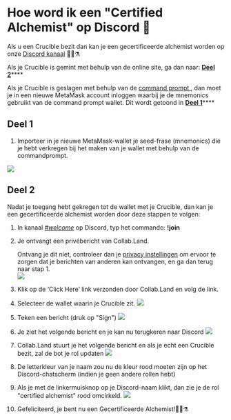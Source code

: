 # Hoe word ik een "Certified Alchemist" op Discord 💬

Als u een Crucible bezit dan kan je een gecertificeerde alchemist worden op onze [Discord kanaal](https://discord.com/invite/qWQQMMKjKe) 🧙‍♂️⚗

Als je Crucible is gemint met behulp van de online site, ga dan naar: [**Deel 2**](how-to-become-a-certified-alchemist-on-discord.md#part-2)\*\*\*\*

Als je Crucible is geslagen met behulp van de [command prompt ](https://github.com/alchemistcoin/alchemist), dan moet je in een nieuwe MetaMask account inloggen waarbij je de mnemonics gebruikt van de command prompt wallet. Dit wordt getoond in [**Deel 1**](how-to-become-a-certified-alchemist-on-discord.md#part-1)\*\*\*\*

## **Deel 1**

1. Importeer in je nieuwe MetaMask-wallet je seed-frase \(mnemonics\) die je hebt verkregen bij het maken van je wallet met behulp van de commandprompt.

![](https://i.imgur.com/4RxfjZs.png)

## **Deel 2**

Nadat je toegang hebt gekregen tot de wallet met je Crucible, dan kan je een gecertificeerde alchemist worden door deze stappen te volgen:

1. In kanaal [_\#welcome_](http://discord.alchemist.wtf) op Discord, typ het commando: **!join**
2. Je ontvangt een privébericht van Collab.Land.

   Ontvang je dit niet, controleer dan je [privacy instellingen](https://support.discord.com/hc/en-us/articles/217916488-Blocking-Privacy-Settings-) om ervoor te zorgen dat je berichten van anderen kan ontvangen, en ga dan terug naar stap 1.  
   ![](https://i.imgur.com/2UvO1ZL.png)

3. Klik op de ‘Click Here’ link verzonden door Collab.Land en volg de link.
4. Selecteer de wallet waarin je Crucible zit. ![](https://i.imgur.com/y4bXisJ.png)
5. Teken een bericht \(druk op "Sign"\) ![](https://i.imgur.com/nF29cFo.png)
6. Je ziet het volgende bericht en je kan nu terugkeren naar Discord ![](https://i.imgur.com/WVIelT9.png)
7. Collab.Land stuurt je het volgende bericht en als je echt een Crucible bezit, zal de bot je rol updaten ![](https://i.imgur.com/1UMmipM.png)
8. De letterkleur van je naam zou nu de kleur rood moeten zijn op het Discord-chatscherm \(indien je geen andere rollen hebt\)
9. Als je met de linkermuisknop op je Discord-naam klikt, dan zie je de rol "certified alchemist" rood omcirkeld. ![](https://i.imgur.com/KTO91Q1.png)
10. Gefeliciteerd, je bent nu een Gecertificeerde Alchemist!🧙‍♂️⚗


